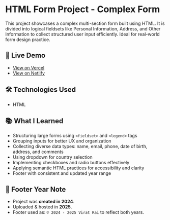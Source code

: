 # HTML Form Project - Complex Form

This project showcases a complex multi-section form built using HTML. It is divided into logical fieldsets like Personal Information, Address, and Other Information to collect structured user input efficiently. Ideal for real-world form design practice.

## 🔗 Live Demo

- [View on Vercel](#)  
- [View on Netlify](#)  

## 🛠️ Technologies Used

- HTML

## 📚 What I Learned

- Structuring large forms using `<fieldset>` and `<legend>` tags
- Grouping inputs for better UX and organization
- Collecting diverse data types: name, email, phone, date of birth, address, and comments
- Using dropdown for country selection
- Implementing checkboxes and radio buttons effectively
- Applying semantic HTML practices for accessibility and clarity
- Footer with consistent and updated year range

## 📝 Footer Year Note

- Project was **created in 2024**.  
- Uploaded & hosted in **2025**.  
- Footer used as: `© 2024 - 2025 Virat Rai` to reflect both years.